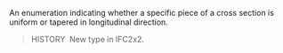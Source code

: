 An enumeration indicating whether a specific piece of a cross section is uniform or tapered in longitudinal direction.

> HISTORY&nbsp; New type in IFC2x2.
